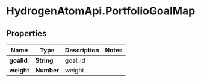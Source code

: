 # HydrogenAtomApi.PortfolioGoalMap

## Properties
Name | Type | Description | Notes
------------ | ------------- | ------------- | -------------
**goalId** | **String** | goal_id | 
**weight** | **Number** | weight | 


